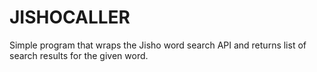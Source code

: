 # JISHOCALLER
Simple program that wraps the Jisho word search API and returns list of search results for the given word.
